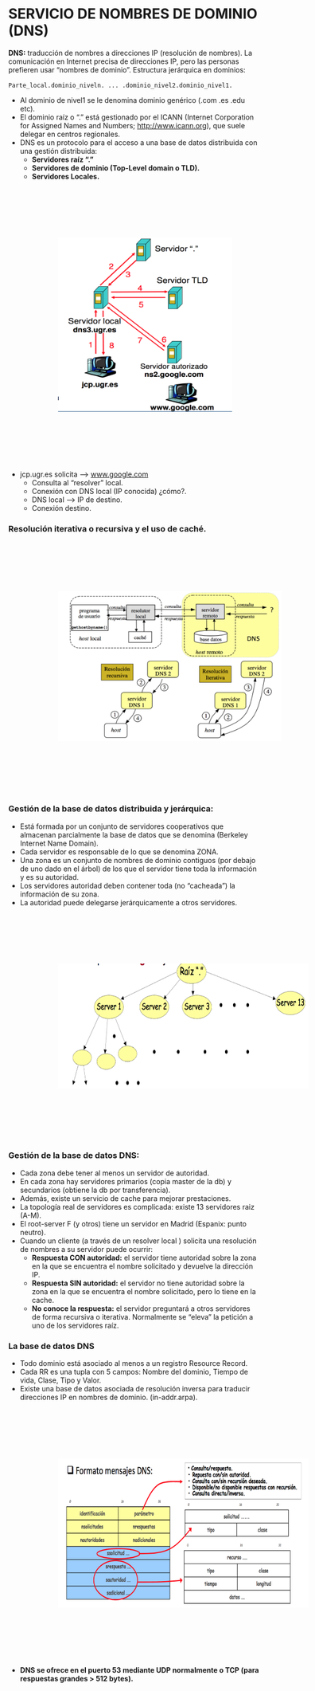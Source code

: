 
# SERVICIO DE NOMBRES DE DOMINIO (DNS)

**DNS:** traducción de nombres a direcciones IP (resolución de nombres). La comunicación en Internet precisa de direcciones IP, pero las personas prefieren usar “nombres de dominio”. Estructura jerárquica en dominios:
    
    Parte_local.dominio_niveln. ... .dominio_nivel2.dominio_nivel1.

- Al dominio de nivel1 se le denomina dominio genérico (.com .es .edu etc).
- El dominio raíz o “.” está gestionado por el ICANN (Internet Corporation for Assigned Names and Numbers; http://www.icann.org), que suele delegar en centros regionales.
- DNS es un protocolo para el acceso a una base de datos distribuida con una gestión distribuida:
    - **Servidores raíz “.”**
    - **Servidores de dominio (Top-Level domain o TLD).**
    - **Servidores Locales.**

<img src="./img/dns1.png" style="margin-left:100px" width="350" height="350" hspace="220" vspace="100" />

- jcp.ugr.es solicita --> www.google.com
    - Consulta al “resolver” local.
    - Conexión con DNS local (IP conocida) ¿cómo?.
    - DNS local --> IP de destino.
    - Conexión destino.

### Resolución iterativa o recursiva y el uso de caché.

<img src="./img/dns2.png" style="margin-left:100px" width="450" height="300" hspace="200" vspace="100" />

### Gestión de la base de datos distribuida y jerárquica:

- Está formada por un conjunto de servidores cooperativos que almacenan parcialmente la base de datos que se denomina (Berkeley Internet Name Domain).
- Cada servidor es responsable de lo que se denomina ZONA.
- Una zona es un conjunto de nombres de dominio contiguos (por debajo de uno dado en el árbol) de los que el servidor tiene toda la información y es su autoridad.
- Los servidores autoridad deben contener toda (no “cacheada”) la información de su zona.
- La autoridad puede delegarse jerárquicamente a otros servidores.

<img src="./img/dns3.png" style="margin-left:100px" width="550" height="250" hspace="150" vspace="100" />

### Gestión de la base de datos DNS:
- Cada zona debe tener al menos un servidor de autoridad.
- En cada zona hay servidores primarios (copia master de la db) y secundarios (obtiene la db por transferencia).
- Además, existe un servicio de cache para mejorar prestaciones.
- La topología real de servidores es complicada: existe 13 servidores raiz (A-M).
- El root-server F (y otros) tiene un servidor en Madrid (Espanix: punto neutro).
- Cuando un cliente (a través de un resolver local ) solicita una resolución de nombres a su servidor puede ocurrir:
    - **Respuesta CON autoridad:** el servidor tiene autoridad sobre la zona en la que se encuentra el nombre solicitado y devuelve la dirección IP.
    - **Respuesta SIN autoridad:** el servidor no tiene autoridad sobre la zona en la que se encuentra el nombre solicitado, pero lo tiene en la cache.
    - **No conoce la respuesta:** el servidor preguntará a otros servidores de forma recursiva o iterativa. Normalmente se “eleva” la petición a uno de los servidores raíz.

### La base de datos DNS

- Todo dominio está asociado al menos a un registro Resource Record.
- Cada RR es una tupla con 5 campos: Nombre del dominio, Tiempo de vida, Clase, Tipo y Valor.
- Existe una base de datos asociada de resolución inversa para traducir direcciones IP en nombres de dominio. (in-addr.arpa).

<img src="./img/dns4.png" style="margin-left:100px" width="600" height="300" hspace="150" vspace="100" />

- **DNS se ofrece en el puerto 53 mediante UDP normalmente o TCP (para respuestas grandes > 512 bytes).**